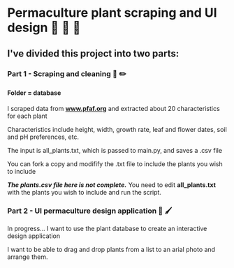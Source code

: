 # Permaculture plant scraping and UI design :chestnut: :seedling: :deciduous_tree:

## I've divided this project into two parts:
### Part 1 - Scraping and cleaning :ledger: :pencil2:
#### Folder = database
I scraped data from **www.pfaf.org** and extracted about 20 characteristics for each plant

Characteristics include height, width, growth rate, leaf and flower dates, soil and pH preferences, etc.

The input is all_plants.txt, which is passed to main.py, and saves a .csv file

You can fork a copy and modifify the .txt file to include the plants you wish to include

***The plants.csv file here is not complete.*** You need to edit **all_plants.txt** with the plants you wish to include and run the script.

### Part 2 - UI permaculture design application :art: :paintbrush:
In progress... I want to use the plant database to create an interactive design application

I want to be able to drag and drop plants from a list to an arial photo and arrange them.
